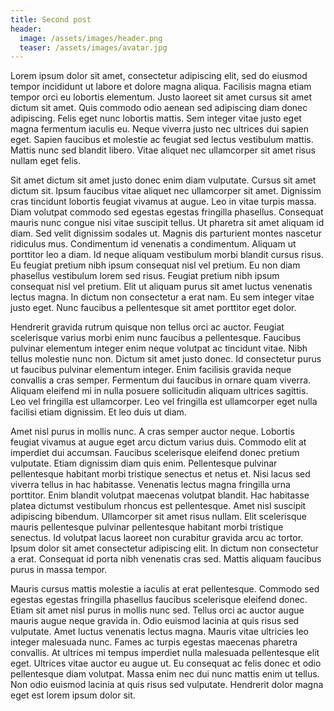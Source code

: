 ```yaml
---
title: Second post
header:
  image: /assets/images/header.png
  teaser: /assets/images/avatar.jpg
---
```


Lorem ipsum dolor sit amet, consectetur adipiscing elit, sed do eiusmod tempor incididunt ut labore et dolore magna aliqua. Facilisis magna etiam tempor orci eu lobortis elementum. Justo laoreet sit amet cursus sit amet dictum sit amet. Quis commodo odio aenean sed adipiscing diam donec adipiscing. Felis eget nunc lobortis mattis. Sem integer vitae justo eget magna fermentum iaculis eu. Neque viverra justo nec ultrices dui sapien eget. Sapien faucibus et molestie ac feugiat sed lectus vestibulum mattis. Mattis nunc sed blandit libero. Vitae aliquet nec ullamcorper sit amet risus nullam eget felis.

Sit amet dictum sit amet justo donec enim diam vulputate. Cursus sit amet dictum sit. Ipsum faucibus vitae aliquet nec ullamcorper sit amet. Dignissim cras tincidunt lobortis feugiat vivamus at augue. Leo in vitae turpis massa. Diam volutpat commodo sed egestas egestas fringilla phasellus. Consequat mauris nunc congue nisi vitae suscipit tellus. Ut pharetra sit amet aliquam id diam. Sed velit dignissim sodales ut. Magnis dis parturient montes nascetur ridiculus mus. Condimentum id venenatis a condimentum. Aliquam ut porttitor leo a diam. Id neque aliquam vestibulum morbi blandit cursus risus. Eu feugiat pretium nibh ipsum consequat nisl vel pretium. Eu non diam phasellus vestibulum lorem sed risus. Feugiat pretium nibh ipsum consequat nisl vel pretium. Elit ut aliquam purus sit amet luctus venenatis lectus magna. In dictum non consectetur a erat nam. Eu sem integer vitae justo eget. Nunc faucibus a pellentesque sit amet porttitor eget dolor.

Hendrerit gravida rutrum quisque non tellus orci ac auctor. Feugiat scelerisque varius morbi enim nunc faucibus a pellentesque. Faucibus pulvinar elementum integer enim neque volutpat ac tincidunt vitae. Nibh tellus molestie nunc non. Dictum sit amet justo donec. Id consectetur purus ut faucibus pulvinar elementum integer. Enim facilisis gravida neque convallis a cras semper. Fermentum dui faucibus in ornare quam viverra. Aliquam eleifend mi in nulla posuere sollicitudin aliquam ultrices sagittis. Leo vel fringilla est ullamcorper. Leo vel fringilla est ullamcorper eget nulla facilisi etiam dignissim. Et leo duis ut diam.

Amet nisl purus in mollis nunc. A cras semper auctor neque. Lobortis feugiat vivamus at augue eget arcu dictum varius duis. Commodo elit at imperdiet dui accumsan. Faucibus scelerisque eleifend donec pretium vulputate. Etiam dignissim diam quis enim. Pellentesque pulvinar pellentesque habitant morbi tristique senectus et netus et. Nisi lacus sed viverra tellus in hac habitasse. Venenatis lectus magna fringilla urna porttitor. Enim blandit volutpat maecenas volutpat blandit. Hac habitasse platea dictumst vestibulum rhoncus est pellentesque. Amet nisl suscipit adipiscing bibendum. Ullamcorper sit amet risus nullam. Elit scelerisque mauris pellentesque pulvinar pellentesque habitant morbi tristique senectus. Id volutpat lacus laoreet non curabitur gravida arcu ac tortor. Ipsum dolor sit amet consectetur adipiscing elit. In dictum non consectetur a erat. Consequat id porta nibh venenatis cras sed. Mattis aliquam faucibus purus in massa tempor.

Mauris cursus mattis molestie a iaculis at erat pellentesque. Commodo sed egestas egestas fringilla phasellus faucibus scelerisque eleifend donec. Etiam sit amet nisl purus in mollis nunc sed. Tellus orci ac auctor augue mauris augue neque gravida in. Odio euismod lacinia at quis risus sed vulputate. Amet luctus venenatis lectus magna. Mauris vitae ultricies leo integer malesuada nunc. Fames ac turpis egestas maecenas pharetra convallis. At ultrices mi tempus imperdiet nulla malesuada pellentesque elit eget. Ultrices vitae auctor eu augue ut. Eu consequat ac felis donec et odio pellentesque diam volutpat. Massa enim nec dui nunc mattis enim ut tellus. Non odio euismod lacinia at quis risus sed vulputate. Hendrerit dolor magna eget est lorem ipsum dolor sit.
